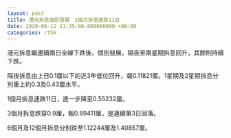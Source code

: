 ```yaml
---
layout: post
title: 港元拆息個別發展　1個月拆息連跌11日
date: 2020-06-12 11:35:06.000000000 +08:00
categories: rthk
---
```


港元拆息繼連續兩日全線下跌後，個別發展，隔夜至兩星期拆息回升，其餘則持續下跌。

隔夜拆息由上日0.1厘以下的近3年低位回升，報0.11821厘。1星期及2星期拆息分別重上約0.3及0.43厘水平。

1個月拆息連跌11日，進一步降至0.55232厘。

3個月拆息跌穿0.9厘，報0.89411厘，是連續第3日回落。

6個月及12個月拆息分別跌至1.12244厘及1.40857厘。
